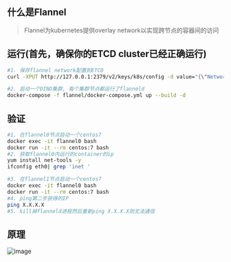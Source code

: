 ## 什么是Flannel
> Flannel为kubernetes提供overlay network以实现跨节点的容器间的访问

## 运行(首先，确保你的ETCD cluster已经正确运行)
```sh
#1. 保存flannel network配置到ETCD
curl -XPUT http://127.0.0.1:2379/v2/keys/k8s/config -d value="{\"Network\": \"192.168.0.0/16\"}"

#2. 启动一个DIND集群, 每个集群节点都运行了flanneld
docker-compose -f flannel/docker-compose.yml up --build -d
```

## 验证
```sh
#1. 在flannel0节点启动一个centos7
docker exec -it flannel0 bash
docker run -it --rm centos:7 bash
#2. 获取flannel0内运行的container的ip
yum install net-tools -y 
ifconfig eth0| grep 'inet '
```
```sh
#3. 在flannel1节点启动一个centos7
docker exec -it flannel0 bash
docker run -it --rm centos:7 bash
#4. ping第二步获得的IP
ping X.X.X.X
#5. kill掉flanneld进程然后重新ping X.X.X.X则无法通信
```

## 原理
![image](http://docker-k8s-lab.readthedocs.io/en/latest/_images/docker-flannel.png)
